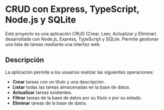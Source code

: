 # CRUD con Express, TypeScript, Node.js y SQLite
Este proyecto es una aplicación CRUD (Crear, Leer, Actualizar y Eliminar) desarrollada con Node.js, Express, TypeScript y SQLite. Permite gestionar una lista de tareas mediante una interfaz web.

## Descripción
La aplicación permite a los usuarios realizar las siguientes operaciones:
- **Crear** tareas con un título y una descripción.
- **Listar** todas las tareas almacenadas en la base de datos.
- **Actualizar** tareas existentes.
-  **Filtrar** tareas de la base de datos por su titulo o por su estado.
- **Eliminar** tareas de la base de datos.
